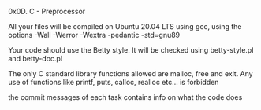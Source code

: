 0x0D. C - Preprocessor

All your files will be compiled on Ubuntu 20.04 LTS using gcc, using the options -Wall -Werror -Wextra -pedantic -std=gnu89

Your code should use the Betty style. It will be checked using betty-style.pl and betty-doc.pl

The only C standard library functions allowed are malloc, free and exit. Any use of functions like printf, puts, calloc, realloc etc… is forbidden

the commit messages of each task contains info on what the code does

